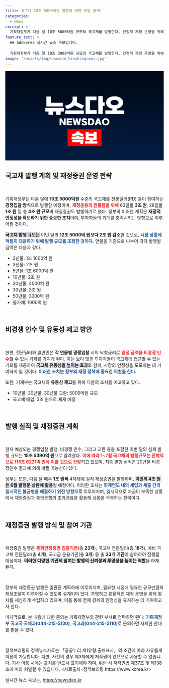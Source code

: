```yaml
---
title: 국고채 10조 5000억원 발행에 대한 비밀 공개!
categories:
  - News
excerpt: >
  기획재정부가 다음 달 10조 5000억원 규모의 국고채를 발행한다. 안정적 재정 운영을 위해 4조 원의 재정증권도 출시, 국채 유동성을 높인다. 관심 집중!
feature_text: >
  ## adskorea 실시간 뉴스 속보입니다.

  기획재정부가 다음 달 10조 5000억원 규모의 국고채를 발행한다. 안정적 재정 운영을 위해 4조 원의 재정증권도 출시, 국채 유동성을 높인다. 관심 집중!
image: '/assets/img/newsdao_breakingnews.jpg'
---
```


<p><img src="/assets/img/newsdao_breakingnews.jpg" alt="adskorea 속보" /></p>

<h2 data-ke-size="size26">국고채 발행 계획 및 재정증권 운영 전략</h2>

<p data-ke-size="size16">&nbsp;</p>

<p>기획재정부는 다음 달에 <strong>10조 5000억원</strong> 수준의 국고채를 전문딜러(PD) 등이 참여하는 <strong>경쟁입찰 방식</strong>으로 발행할 예정이며, <b><span style="color: #ee2323;">재정운용의 원활함을 위해</span></b> 63일물 <strong>3조 원</strong>, 28일물 <strong>1조 원</strong> 등 총 <strong>4조 원 규모</strong>의 재정증권도 발행하기로 했다. 정부의 이러한 계획은 <strong>재정적 안정성을 확보하기 위한 중요한 조치</strong>이며, 투자자들의 기대를 충족시키는 방향으로 이루어질 것이다. </p>

<p><b><span style="background-color: #21538527;">국고채 발행 규모는</span></b> 이번 달의 <strong>12조 5000억 원보다 2조 원 감소</strong>한 것으로, <b><span style="color: #1a5490;">시장 상황에 적절히 대응하기 위해 발행 규모를 조정한 것이다.</span></b> 연물을 기준으로 나누어 각각 발행될 금액은 다음과 같다. </p>

<ul>
  <li>2년물: 1조 1000억 원</li>
  <li>3년물: 2조 원</li>
  <li>5년물: 1조 6000억 원</li>
  <li>10년물: 2조 원</li>
  <li>20년물: 4000억 원</li>
  <li>30년물: 3조 원</li>
  <li>50년물: 3000억 원</li>
  <li>물가채: 1000억 원</li>
</ul>

<p data-ke-size="size16">&nbsp;</p>

<h2 data-ke-size="size26">비경쟁 인수 및 유동성 제고 방안</h2>

<p data-ke-size="size16">&nbsp;</p>

<p>한편, 전문딜러와 일반인은 <strong>각 연물별 경쟁입찰</strong> 시의 낙찰금리로 <b><span style="color: #ee2323;">일정 금액을 비경쟁 인수</span></b>할 수 있는 기회를 가지게 된다. 이는 보다 많은 투자자들이 국고채에 접근할 수 있는 기회를 제공하여 <b><span style="background-color: #21538527;">국고채 유동성을 높이는 효과</span></b>와 함께, 시장의 안정성을 도모하는 데 기여하게 될 것이다. <b><span style="color: #1a5490;">이러한 조치는 정부의 재정 정책에 중요한 역할을 한다.</span></b></p>

<p>또한, 기재부는 국고채의 <strong>유동성 제고</strong>를 위해 다음의 조치를 예고하고 있다. </p>

<ul>
  <li>10년물, 20년물, 30년물 교환: 5000억원 규모</li>
  <li>국고채 매입: 3조 원으로 체제 예정</li>
</ul>

<p data-ke-size="size16">&nbsp;</p>

<h2 data-ke-size="size26">발행 실적 및 재정증권 계획</h2>

<p data-ke-size="size16">&nbsp;</p>

<p>현재 예상되는 경쟁입찰 발행, 비경쟁 인수, 그리고 교환 등을 포함한 이번 달의 실제 발행 규모는 <strong>15조 5390억 원</strong>으로 알려졌다. <b><span style="color: #ee2323;">이에 따라 1~7월 국고채의 발행규모는 전체적으로 115조 6221억 원에 이를 것으로 전망</span></b>되고 있으며, 최종 발행 실적은 20년물 비경쟁인수 결과에 의해 바뀔 가능성이 있다. </p>

<p>정부는 또한, 다음 달 매주 <strong>1조 원씩</strong> 4차례에 걸쳐 재정증권을 발행하며, <b><span style="background-color: #21538527;">이번의 4조 원은 6월 발행분 상환에 활용</span></b>될 예정이다. 이러한 조치는 <b><span style="color: #1a5490;">회계연도 내의 세입과 세출 간의 일시적인 불균형을 해결하기 위한 방향으로</span></b> 이루어지며, 일시적으로 자금이 부족한 상황에서 재정증권과 중앙은행의 초과금융을 활용해 상황을 극복하는 전략이다.</p>

<p data-ke-size="size16">&nbsp;</p>

<h2 data-ke-size="size26">재정증권 발행 방식 및 참여 기관</h2>

<p data-ke-size="size16">&nbsp;</p>

<p>재정증권 발행은 <b><span style="color: #ee2323;">통화안정증권 입찰기관</span></b>(총 <strong>23개</strong>), 국고채 전문딜러(총 <strong>18개</strong>), 예비 국고채 전문딜러(총 <strong>4개</strong>), 국고금 운용기관(총 <strong>3개</strong>) 등 총 <strong>33개 기관</strong>이 참여하여 진행될 예정이다. <b><span style="background-color: #21538527;">이러한 다양한 기관의 참여는 발행의 신뢰성과 투명성을 높이는 역할</span></b>을 하게 된다.</p>

<p data-ke-size="size16">&nbsp;</p>

<p>정부의 재정증권 발행은 일관된 계획하에 이루어지며, 필요한 시점에 필요한 규모만큼의 재정조달이 이루어질 수 있도록 설계되어 있다. 투명하고 효율적인 재정 운영을 위해 절차를 세심하게 수립하고 있으며, 이를 통해 전체 경제의 안정성을 유지하는 데 기여하고자 한다.</p>

<p>마지막으로, 본 내용에 대한 문의는 기획재정부의 관련 부서로 연락하면 된다: 
<b><span style="color: #1a5490;">기획재정부 국고국 국채과(044-215-5130)</span></b>, <b><span style="color: #1a5490;">국고과(044-215-5110)</span></b>로 문의하면 자세한 안내를 받을 수 있다.</p>

<p data-ke-size="size16">&nbsp;</p>

<p>정책브리핑의 정책뉴스자료는 「공공누리 제1유형:출처표시」의 조건에 따라 자유롭게 이용이 가능합니다. 다만, 사진의 경우 제3자에게 저작권이 있으므로 사용할 수 없습니다. 기사 이용 시에는 출처를 반드시 표기해야 하며, 위반 시 저작권법 제37조 및 제138조에 따라 처벌될 수 있습니다. &lt;자료출처=정책브리핑 https://www.korea.kr></p>
실시간 뉴스 속보는, <a href="https://newsdao.kr" rel="dofollow">https://newsdao.kr</a>


